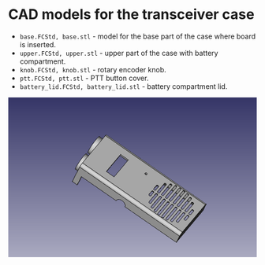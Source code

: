 # CAD models for the transceiver case
- `base.FCStd, base.stl` - model for the base part of the case where board is inserted.
- `upper.FCStd, upper.stl` - upper part of the case with battery compartment.
- `knob.FCStd, knob.stl` - rotary encoder knob.
- `ptt.FCStd, ptt.stl` - PTT button cover.
- `battery_lid.FCStd, battery_lid.stl` - battery compartment lid.

![CAD](images/base.png)

